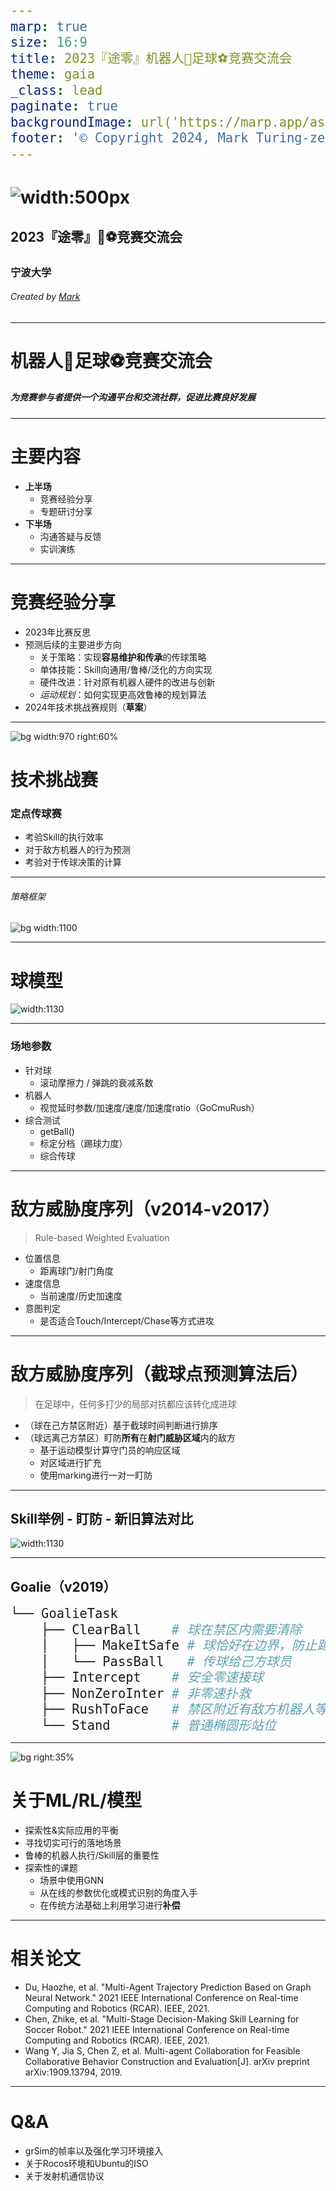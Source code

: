 ```yaml
---
marp: true
size: 16:9
title: 2023『途零』机器人🤖足球⚽竞赛交流会
theme: gaia
_class: lead
paginate: true
backgroundImage: url('https://marp.app/assets/hero-background.svg')
footer: '© Copyright 2024, Mark Turing-zero'
---
```

# ![width:500px](img/tz.png)

## 2023『途零』🤖⚽竞赛交流会

### 宁波大学

###### Created by [Mark](https://github.com/Mark-ZU)
---
<!-- _class: lead -->
# 机器人🤖足球⚽竞赛交流会

##### 为竞赛参与者提供一个沟通平台和交流社群，促进比赛良好发展
---
# 主要内容

* **上半场**
    * 竞赛经验分享
    * 专题研讨分享
* **下半场**
    * 沟通答疑与反馈
    * 实训演练

---
# 竞赛经验分享
* 2023年比赛反思
* 预测后续的主要进步方向
    * 关于策略：实现**容易维护和传承**的传球策略
    * 单体技能：Skill向通用/鲁棒/泛化的方向实现
    * 硬件改进：针对原有机器人硬件的改进与创新
    * *运动规划*：如何实现更高效鲁棒的规划算法
* 2024年技术挑战赛规则（**草案**）
---
![bg width:970 right:60%](img/rules2024tc.png)
# 技术挑战赛
### 定点传球赛
* 考验Skill的执行效率
* 对于敌方机器人的行为预测
* 考验对于传球决策的计算

---
###### 策略框架
![bg width:1100](img/zju.png)

---
# 球模型
![width:1130](img/models.png)

---
### 场地参数
* 针对球
    * 滚动摩擦力 / 弹跳的衰减系数
* 机器人
    * 视觉延时参数/加速度/速度/加速度ratio（GoCmuRush）
* 综合测试
    * getBall()
    * 标定分档（踢球力度）
    * 综合传球

---
# 敌方威胁度序列（v2014-v2017）
> Rule-based Weighted Evaluation
* 位置信息
    * 距离球门/射门角度
* 速度信息
    * 当前速度/历史加速度
* 意图判定
    * 是否适合Touch/Intercept/Chase等方式进攻
---
# 敌方威胁度序列（截球点预测算法后）
> 在足球中，任何多打少的局部对抗都应该转化成进球
* （球在己方禁区附近）基于截球时间判断进行排序
* （球远离己方禁区）盯防**所有**在**射门威胁区域**内的敌方
    * 基于运动模型计算守门员的响应区域
    * 对区域进行扩充
    * 使用marking进行一对一盯防
---
## Skill举例 - 盯防 - 新旧算法对比
![width:1130](img/compare_defense.png)

---
## Goalie（v2019）
<style scoped>
pre {
   font-size: 1.5rem;
}
</style>
```bash
└── GoalieTask
    ├── ClearBall    # 球在禁区内需要清除
    │   ├── MakeItSafe # 球恰好在边界，防止踢到其他机器人
    │   └── PassBall   # 传球给己方球员
    ├── Intercept    # 安全零速接球
    ├── NonZeroInter # 非零速扑救
    ├── RushToFace   # 禁区附近有敌方机器人等待接球时
    └── Stand        # 普通椭圆形站位
```

---
![bg right:35%](img/mpnn.png)
# 关于ML/RL/模型
* 探索性&实际应用的平衡
* 寻找切实可行的落地场景
* 鲁棒的机器人执行/Skill层的重要性
* 探索性的课题
    * 场景中使用GNN
    * 从在线的参数优化或模式识别的角度入手
    * 在传统方法基础上利用学习进行**补偿**
---
# 相关论文
- Du, Haozhe, et al. "Multi-Agent Trajectory Prediction Based on Graph Neural Network." 2021 IEEE International Conference on Real-time Computing and Robotics (RCAR). IEEE, 2021.
- Chen, Zhike, et al. "Multi-Stage Decision-Making Skill Learning for Soccer Robot." 2021 IEEE International Conference on Real-time Computing and Robotics (RCAR). IEEE, 2021.
- Wang Y, Jia S, Chen Z, et al. Multi-agent Collaboration for Feasible Collaborative Behavior Construction and Evaluation[J]. arXiv preprint arXiv:1909.13794, 2019.
---
<!-- backgroundImage: -->
<!-- _class: lead invert -->
# Q&A
* grSim的帧率以及强化学习环境接入
* 关于Rocos环境和Ubuntu的ISO
* 关于发射机通信协议
